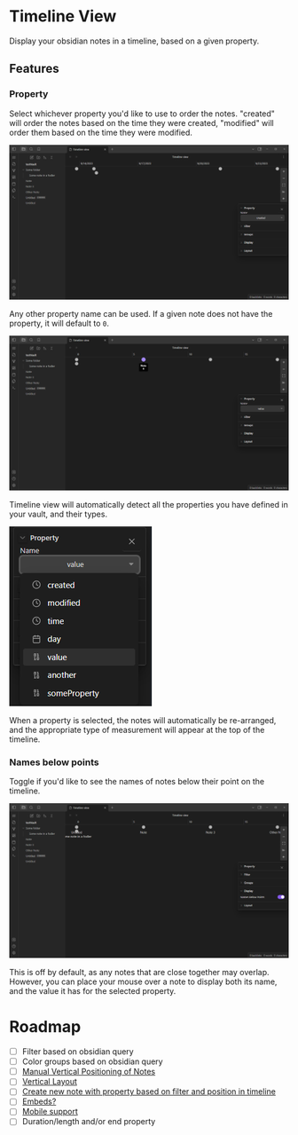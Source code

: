 # Timeline View

Display your obsidian notes in a timeline, based on a given property.

## Features

### Property
Select whichever property you'd like to use to order the notes.  "created" will order the notes based on the time they were created, "modified" will order them based on the time they were modified.

![Align notes based on created date](docs/resources/created-date-example.PNG)

Any other property name can be used.  If a given note does not have the property, it will default to `0`.

![Align notes based on arbitrary property](docs/resources/arbitrary-property.PNG)

Timeline view will automatically detect all the properties you have defined in your vault, and their types.

![Available properties](docs/resources/available-properties.PNG)

When a property is selected, the notes will automatically be re-arranged, and the appropriate type of measurement will appear at the top of the timeline.

### Names below points
Toggle if you'd like to see the names of notes below their point on the timeline.  

![Display notes below points](docs/resources/display-notes-below-points.PNG)

This is off by default, as any notes that are close together may overlap.  However, you can place your mouse over a note to display both its name, and the value it has for the selected property.

# Roadmap

- [ ] Filter based on obsidian query
- [ ] Color groups based on obsidian query
- [ ] [Manual Vertical Positioning of Notes](https://github.com/b-camphart/plot-point-timeline/issues/1)
- [ ] [Vertical Layout](https://github.com/b-camphart/plot-point-timeline/issues/2)
- [ ] [Create new note with property based on filter and position in timeline](https://github.com/b-camphart/plot-point-timeline/issues/4)
- [ ] [Embeds?](https://github.com/b-camphart/plot-point-timeline/issues/6)
- [ ] [Mobile support](https://github.com/b-camphart/plot-point-timeline/issues/7)
- [ ] Duration/length and/or end property